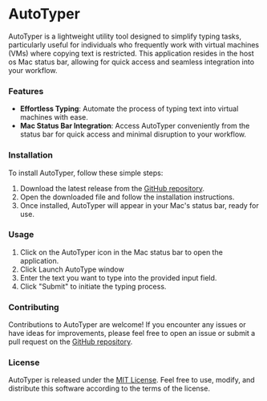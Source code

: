 # AutoTyper

AutoTyper is a lightweight utility tool designed to simplify typing tasks, particularly useful for individuals who frequently work with virtual machines (VMs) where copying text is restricted. This application resides in the host os Mac status bar, allowing for quick access and seamless integration into your workflow.

### Features

- **Effortless Typing**: Automate the process of typing text into virtual machines with ease.
- **Mac Status Bar Integration**: Access AutoTyper conveniently from the status bar for quick access and minimal disruption to your workflow.

### Installation

To install AutoTyper, follow these simple steps:

1. Download the latest release from the [GitHub repository](https://github.com/your-username/autotyper).
2. Open the downloaded file and follow the installation instructions.
3. Once installed, AutoTyper will appear in your Mac's status bar, ready for use.

### Usage

1. Click on the AutoTyper icon in the Mac status bar to open the application.
2. Click Launch AutoType window
3. Enter the text you want to type into the provided input field.
4. Click "Submit" to initiate the typing process.

### Contributing

Contributions to AutoTyper are welcome! If you encounter any issues or have ideas for improvements, please feel free to open an issue or submit a pull request on the [GitHub repository](https://github.com/your-username/autotyper).

### License

AutoTyper is released under the [MIT License](https://github.com/your-username/autotyper/blob/main/LICENSE). Feel free to use, modify, and distribute this software according to the terms of the license.
